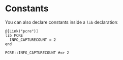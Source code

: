 # Constants

You can also declare constants inside a `lib` declaration:

```crystal
@[Link("pcre")]
lib PCRE
  INFO_CAPTURECOUNT = 2
end

PCRE::INFO_CAPTURECOUNT #=> 2
```
